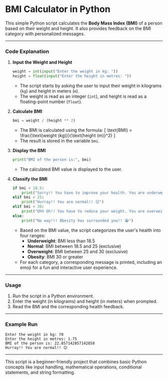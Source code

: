 # BMI Calculator in Python

This simple Python script calculates the **Body Mass Index (BMI)** of a person based on their weight and height. It also provides feedback on the BMI category with personalized messages.

---

### **Code Explanation**

1. **Input the Weight and Height**
   ```python
   weight = int(input("Enter the weight in kg: "))
   height = float(input("Enter the height in metres: "))
   ```
   - The script starts by asking the user to input their weight in kilograms (`kg`) and height in meters (`m`).
   - The weight is read as an integer (`int`), and height is read as a floating-point number (`float`).

2. **Calculate BMI**
   ```python
   bmi = weight / (height ** 2)
   ```
   - The BMI is calculated using the formula:
     \[
     \text{BMI} = \frac{\text{weight (kg)}}{\text{height (m)}^2}
     \]
   - The result is stored in the variable `bmi`.

3. **Display the BMI**
   ```python
   print("BMI of the person is:", bmi)
   ```
   - The calculated BMI value is displayed to the user.

4. **Classify the BMI**
   ```python
   if bmi < 18.5:
       print("Sorry!! You have to improve your health. You are underweight!! 🥹")
   elif bmi < 25:
       print("Hurray!! You are normal!! 😊")
   elif bmi < 30:
       print("Ohh Oh!! You have to reduce your weight. You are overweight!! 🙀")
   else:
       print("No way!!! Obesity has surrounded you!! 😭")
   ```
   - Based on the BMI value, the script categorizes the user's health into four ranges:
     - **Underweight**: BMI less than 18.5
     - **Normal**: BMI between 18.5 and 25 (exclusive)
     - **Overweight**: BMI between 25 and 30 (exclusive)
     - **Obesity**: BMI 30 or greater
   - For each category, a corresponding message is printed, including an emoji for a fun and interactive user experience.

---

### **Usage**
1. Run the script in a Python environment.
2. Enter the weight (in kilograms) and height (in meters) when prompted.
3. Read the BMI and the corresponding health feedback.

---

### **Example Run**
```plaintext
Enter the weight in kg: 70
Enter the height in metres: 1.75
BMI of the person is: 22.857142857142858
Hurray!! You are normal!! 😊
```

---

This script is a beginner-friendly project that combines basic Python concepts like input handling, mathematical operations, conditional statements, and string formatting.
